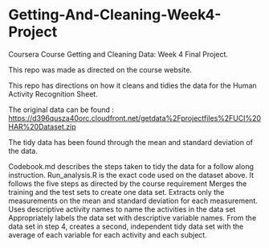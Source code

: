 # Getting-And-Cleaning-Week4-Project
Coursera Course Getting and Cleaning Data: Week 4 Final Project. 

This repo was made as directed on the course website. 

This repo has directions on how it cleans and tidies the data for the Human Activity Recognition Sheet. 

The original data can be found : https://d396qusza40orc.cloudfront.net/getdata%2Fprojectfiles%2FUCI%20HAR%20Dataset.zip

The tidy data has been found through the mean and standard deviation of the data. 

Codebook.md describes the steps taken to tidy the data for a follow along instruction. 
Run_analysis.R is the exact code used on the dataset above. It follows the five steps as directed by the course requirement 
  Merges the training and the test sets to create one data set.
  Extracts only the measurements on the mean and standard deviation for each measurement.
  Uses descriptive activity names to name the activities in the data set
  Appropriately labels the data set with descriptive variable names.
  From the data set in step 4, creates a second, independent tidy data set with the average of each variable for each activity and each subject.
  
